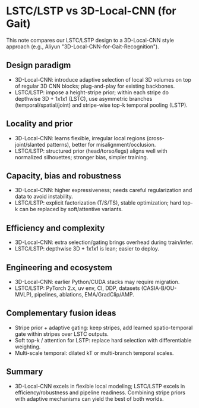 # LSTC/LSTP vs 3D-Local-CNN (for Gait)

This note compares our LSTC/LSTP design to a 3D-Local-CNN style approach (e.g., Aliyun "3D-Local-CNN-for-Gait-Recognition").

## Design paradigm
- 3D-Local-CNN: introduce adaptive selection of local 3D volumes on top of regular 3D CNN blocks; plug-and-play for existing backbones.
- LSTC/LSTP: impose a height-stripe prior; within each stripe do depthwise 3D + 1x1x1 (LSTC), use asymmetric branches (temporal/spatial/joint) and stripe-wise top-k temporal pooling (LSTP).

## Locality and prior
- 3D-Local-CNN: learns flexible, irregular local regions (cross-joint/slanted patterns), better for misalignment/occlusion.
- LSTC/LSTP: structured prior (head/torso/legs) aligns well with normalized silhouettes; stronger bias, simpler training.

## Capacity, bias and robustness
- 3D-Local-CNN: higher expressiveness; needs careful regularization and data to avoid instability.
- LSTC/LSTP: explicit factorization (T/S/TS), stable optimization; hard top-k can be replaced by soft/attentive variants.

## Efficiency and complexity
- 3D-Local-CNN: extra selection/gating brings overhead during train/infer.
- LSTC/LSTP: depthwise 3D + 1x1x1 is lean; easier to deploy.

## Engineering and ecosystem
- 3D-Local-CNN: earlier Python/CUDA stacks may require migration.
- LSTC/LSTP: PyTorch 2.x, uv env, CI, DDP, datasets (CASIA-B/OU-MVLP), pipelines, ablations, EMA/GradClip/AMP.

## Complementary fusion ideas
- Stripe prior + adaptive gating: keep stripes, add learned spatio-temporal gate within stripes over LSTC outputs.
- Soft top-k / attention for LSTP: replace hard selection with differentiable weighting.
- Multi-scale temporal: dilated kT or multi-branch temporal scales.

## Summary
- 3D-Local-CNN excels in flexible local modeling; LSTC/LSTP excels in efficiency/robustness and pipeline readiness. Combining stripe priors with adaptive mechanisms can yield the best of both worlds.
